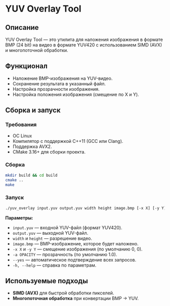# YUV Overlay Tool  

## Описание  
YUV Overlay Tool — это утилита для наложения изображения в формате BMP (24 bit) на видео в формате YUV420 с использованием SIMD (AVX) и многопоточной обработки.  

## Функционал
- Наложение BMP-изображения на YUV-видео.
- Сохранение результата в указанный файл.
- Настройка прозрачности изображения.
- Настройка положения изображения (смещение по X и Y).

## Сборка и запуск  

### Требования
- ОС Linux
- Компилятор с поддержкой C++11 (GCC или Clang).  
- Поддержка AVX2.  
- CMake 3.16+ для сборки проекта.  

### Сборка  
```sh  
mkdir build && cd build  
cmake ..  
make  
```  

### Запуск  
```sh  
./yuv_overlay input.yuv output.yuv width height image.bmp [-x X] [-y Y] [-a OPACITY] [--yes]  
```  
**Параметры:**  
- `input.yuv` — входной YUV-файл (формат YUV420).  
- `output.yuv` — выходной YUV-файл.  
- `width` и `height` — разрешение видео.  
- `image.bmp` — BMP-изображение, которое будет наложено.  
- `-x X` и `-y Y` — смещение изображения (по умолчанию 0, 0).  
- `-a OPACITY` — прозрачность (по умолчанию 1.0).  
- `--yes` — автоматическое подтверждение всех запросов.  
- `-h, --help` — справка по параметрам.  

## Используемые подходы  
- **SIMD (AVX)** для быстрой обработки пикселей.  
- **Многопоточная обработка** при конвертации BMP → YUV.
